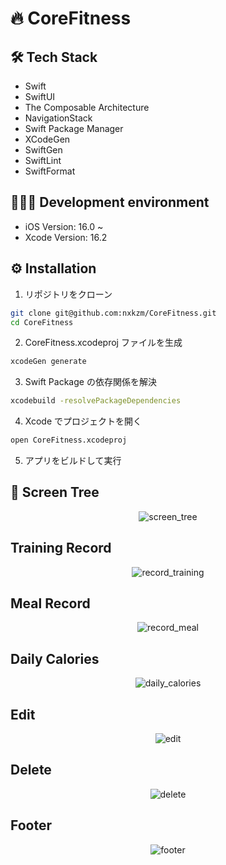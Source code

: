# 🔥 CoreFitness

## 🛠️ Tech Stack
- Swift
- SwiftUI
- The Composable Architecture
- NavigationStack
- Swift Package Manager
- XCodeGen
- SwiftGen
- SwiftLint
- SwiftFormat

## 👨🏻‍💻 Development environment
- iOS Version: 16.0 ~
- Xcode Version: 16.2

## ⚙️ Installation
1. リポジトリをクローン

```sh
git clone git@github.com:nxkzm/CoreFitness.git
cd CoreFitness
```

2. CoreFitness.xcodeproj ファイルを生成

```sh
xcodeGen generate
```

3. Swift Package の依存関係を解決

```sh
xcodebuild -resolvePackageDependencies
```

4. Xcode でプロジェクトを開く

```sh
open CoreFitness.xcodeproj
```

5. アプリをビルドして実行


## 🌴 Screen Tree
<p align="center">
  <img src="https://github.com/user-attachments/assets/e7459532-9b93-4998-84f5-a0149795c387" alt="screen_tree">
</p>


## Training Record
<p align="center">
  <img src="https://github.com/user-attachments/assets/2753e9da-28ca-40bb-9248-d15876bb31a0" alt="record_training">
</p>


## Meal Record
<p align="center">
  <img src="https://github.com/user-attachments/assets/55b7fba0-941c-4752-9004-f1045c950ce0" alt="record_meal">
</p>


## Daily Calories
<p align="center">
  <img src="https://github.com/user-attachments/assets/ae8f4131-f696-4079-a1c8-65ad06d6d3f3" alt="daily_calories">
</p>


## Edit
<p align="center">
  <img src="https://github.com/user-attachments/assets/379c721f-ea28-44dc-ae9c-ee381949f7b3" alt="edit">
</p>


## Delete
<p align="center">
  <img src="https://github.com/user-attachments/assets/6cde5609-2d11-49c3-a6e1-9ad9fb745c2d" alt="delete">
</p>

## Footer
<p align="center">
  <img src="https://github.com/user-attachments/assets/b9abca8a-74a8-4106-8a38-877eb6b33720" alt="footer">
</p>

